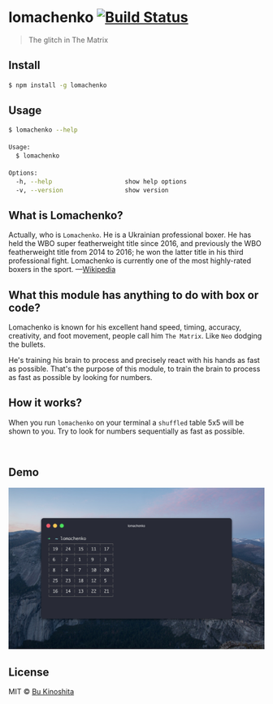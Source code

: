# lomachenko [![Build Status](https://travis-ci.org/bukinoshita/lomachenko.svg?branch=master)](https://travis-ci.org/bukinoshita/lomachenko)

> The glitch in The Matrix

## Install

```bash
$ npm install -g lomachenko
```


## Usage

```bash
$ lomachenko --help

Usage:
  $ lomachenko

Options:
  -h, --help                    show help options
  -v, --version                 show version
```


## What is Lomachenko?

Actually, who is `Lomachenko`. He is a Ukrainian professional boxer. He has held the WBO super featherweight title since 2016, and previously the WBO featherweight title from 2014 to 2016; he won the latter title in his third professional fight. Lomachenko is currently one of the most highly-rated boxers in the sport. —[Wikipedia](https://en.wikipedia.org/wiki/Vasyl_Lomachenko)


## What this module has anything to do with box or code?

Lomachenko is known for his excellent hand speed, timing, accuracy, creativity, and foot movement, people call him `The Matrix`. Like `Neo` dodging the bullets.

He's training his brain to process and precisely react with his hands as fast as possible. That's the purpose of this module, to train the brain to process as fast as possible by looking for numbers.

## How it works?

When you run `lomachenko` on your terminal a `shuffled` table 5x5 will be shown to you. Try to look for numbers sequentially as fast as possible.

<img src="demo.gif" alt="" width="500">


## Demo

<img src="demo.png" alt="" width="600">


## License

MIT © [Bu Kinoshita](https://bukinoshita.io)
